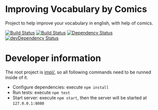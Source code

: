 Improving Vocabulary by Comics
==============================

Project to help improve your vocabulary in english, with help of comics.

[![Build Status](https://travis-ci.org/andreitognolo/improving-vocabulary.png?branch=master)](https://travis-ci.org/andreitognolo/improving-vocabulary)
[![Build Status](https://api.shippable.com/projects/53e963c43c46f91b0121dbf0/badge/master)](https://www.shippable.com/projects/53e963c43c46f91b0121dbf0)
[![Dependency Status](https://david-dm.org/andreitognolo/improving-vocabulary.svg?theme=shields.io)](https://david-dm.org/andreitognolo/improving-vocabulary)
[![devDependency Status](https://david-dm.org/andreitognolo/improving-vocabulary.svg?theme=shields.io)](https://david-dm.org/andreitognolo/improving-vocabulary#info=devDependencies)

Developer information
===================

The root project is [impl/](./impl), so all following commands need to be runned inside of it.

- Configure dependencies: execute `npm install`
- Run tests: execute `npm test`
- Start server: execute `npm start`, then the server will be started at  `127.0.0.1:8080`
